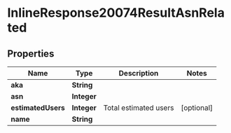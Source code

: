 # InlineResponse20074ResultAsnRelated

## Properties
Name | Type | Description | Notes
------------ | ------------- | ------------- | -------------
**aka** | **String** |  | 
**asn** | **Integer** |  | 
**estimatedUsers** | **Integer** | Total estimated users |  [optional]
**name** | **String** |  | 
